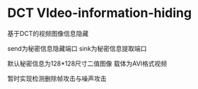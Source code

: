 # DCT VIdeo-information-hiding
基于DCT的视频图像信息隐藏 

send为秘密信息隐藏端口
sink为秘密信息提取端口

默认秘密信息为128*128尺寸二值图像
载体为AVI格式视频

暂时实现检测删除帧攻击与噪声攻击
